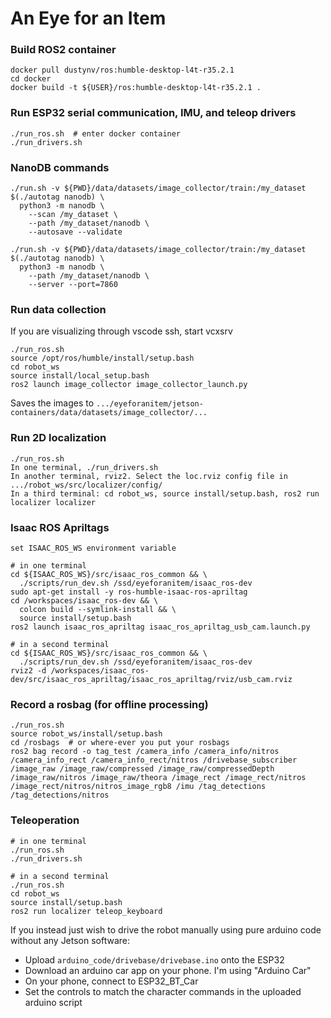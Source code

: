 # An Eye for an Item

### Build ROS2 container
```
docker pull dustynv/ros:humble-desktop-l4t-r35.2.1
cd docker
docker build -t ${USER}/ros:humble-desktop-l4t-r35.2.1 .
```

### Run ESP32 serial communication, IMU, and teleop drivers
```
./run_ros.sh  # enter docker container
./run_drivers.sh
```

### NanoDB commands
```cd jetson-containers
./run.sh -v ${PWD}/data/datasets/image_collector/train:/my_dataset $(./autotag nanodb) \
  python3 -m nanodb \
    --scan /my_dataset \
    --path /my_dataset/nanodb \
    --autosave --validate
```

```cd jetson-containers
./run.sh -v ${PWD}/data/datasets/image_collector/train:/my_dataset $(./autotag nanodb) \
  python3 -m nanodb \
    --path /my_dataset/nanodb \
    --server --port=7860
```

### Run data collection
If you are visualizing through vscode ssh, start vcxsrv
```cd eyeforanitem
./run_ros.sh
source /opt/ros/humble/install/setup.bash
cd robot_ws
source install/local_setup.bash
ros2 launch image_collector image_collector_launch.py
```
Saves the images to `.../eyeforanitem/jetson-containers/data/datasets/image_collector/...`

### Run 2D localization
```
./run_ros.sh
In one terminal, ./run_drivers.sh
In another terminal, rviz2. Select the loc.rviz config file in .../robot_ws/src/localizer/config/
In a third terminal: cd robot_ws, source install/setup.bash, ros2 run localizer localizer
```

### Isaac ROS Apriltags
```
set ISAAC_ROS_WS environment variable

# in one terminal
cd ${ISAAC_ROS_WS}/src/isaac_ros_common && \
  ./scripts/run_dev.sh /ssd/eyeforanitem/isaac_ros-dev
sudo apt-get install -y ros-humble-isaac-ros-apriltag
cd /workspaces/isaac_ros-dev && \
  colcon build --symlink-install && \
  source install/setup.bash
ros2 launch isaac_ros_apriltag isaac_ros_apriltag_usb_cam.launch.py

# in a second terminal
cd ${ISAAC_ROS_WS}/src/isaac_ros_common && \
  ./scripts/run_dev.sh /ssd/eyeforanitem/isaac_ros-dev
rviz2 -d /workspaces/isaac_ros-dev/src/isaac_ros_apriltag/isaac_ros_apriltag/rviz/usb_cam.rviz
```

### Record a rosbag (for offline processing)
```
./run_ros.sh
source robot_ws/install/setup.bash
cd /rosbags  # or where-ever you put your rosbags
ros2 bag record -o tag_test /camera_info /camera_info/nitros /camera_info_rect /camera_info_rect/nitros /drivebase_subscriber /image_raw /image_raw/compressed /image_raw/compressedDepth /image_raw/nitros /image_raw/theora /image_rect /image_rect/nitros /image_rect/nitros/nitros_image_rgb8 /imu /tag_detections /tag_detections/nitros
```

### Teleoperation
```
# in one terminal
./run_ros.sh
./run_drivers.sh

# in a second terminal
./run_ros.sh
cd robot_ws
source install/setup.bash
ros2 run localizer teleop_keyboard
```

If you instead just wish to drive the robot manually using pure arduino code without any Jetson software:
* Upload `arduino_code/drivebase/drivebase.ino` onto the ESP32
* Download an arduino car app on your phone. I'm using "Arduino Car"
* On your phone, connect to ESP32_BT_Car
* Set the controls to match the character commands in the uploaded arduino script

